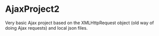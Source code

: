 # AjaxProject2

Very basic Ajax project based on the XMLHttpRequest object (old way of doing Ajax requests) and local json files.
